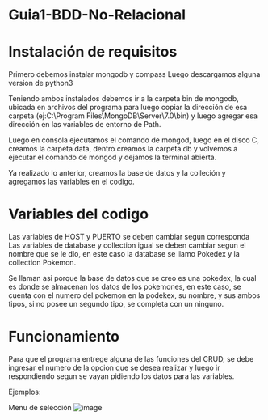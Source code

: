 # Guia1-BDD-No-Relacional
# Instalación de requisitos

Primero debemos instalar mongodb y compass
Luego descargamos alguna version de python3

Teniendo ambos instalados debemos ir a la carpeta bin de mongodb, ubicada en archivos del programa
para luego copiar la dirección de esa carpeta (ej:C:\Program Files\MongoDB\Server\7.0\bin) y luego
agregar esa dirección en las variables de entorno de Path.

Luego en consola ejecutamos el comando de mongod, luego en el disco C, creamos la carpeta data, 
dentro creamos la carpeta db y volvemos a ejecutar el comando de mongod y dejamos la terminal abierta.

Ya realizado lo anterior, creamos la base de datos y la colleción y agregamos las variables en el codigo.


# Variables del codigo

Las variables de HOST y PUERTO se deben cambiar segun corresponda
Las variables de database y collection igual se deben cambiar segun el nombre que se le dio, en este caso
la database se llamo Pokedex y la collection Pokemon.

Se llaman asi porque la base de datos que se creo es una pokedex, la cual es donde se almacenan los datos de 
los pokemones, en este caso, se cuenta con el numero del pokemon en la podekex, su nombre, y sus ambos tipos,
si no posee un segundo tipo, se completa con un ninguno.

# Funcionamiento

Para que el programa entrege alguna de las funciones del CRUD, se debe ingresar el numero de la opcion que se 
desea realizar y luego ir respondiendo segun se vayan pidiendo los datos para las variables.

Ejemplos:

Menu de selección
![image](https://github.com/MJaraSM/Guia1-BDD-No-Relacional/assets/145721388/d037fea1-053c-46ea-82b5-1fcde8c9e667)



